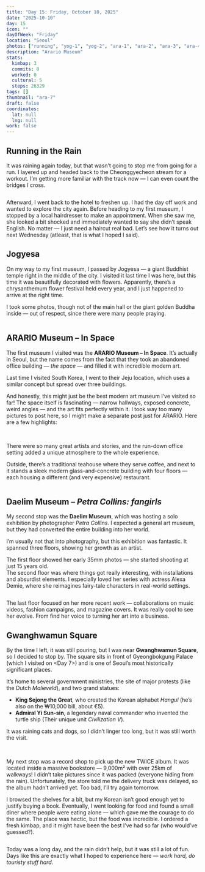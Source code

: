 ```yaml
---
title: "Day 15: Friday, October 10, 2025"
date: "2025-10-10"
day: 15
icon: ""
dayOfWeek: "Friday"
location: "Seoul"
photos: ["running", "yog-1", "yog-2", "ara-1", "ara-2", "ara-3", "ara-4", "ara-6","ara-7", "dea-1", "dea-2", "sejeong", "general-yi", "dinner"]
description: "Arario Museum"
stats:
  kimbap: 3
  commits: 0
  worked: 0
  cultural: 5
  steps: 26329
tags: []
thumbnail: "ara-7"
draft: false
coordinates:
  lat: null
  lng: null
work: false
---
```

## Running in the Rain
It was raining again today, but that wasn’t going to stop me from going for a run. I layered up and headed back to the Cheonggyecheon stream for a workout. I’m getting more familiar with the track now — I can even count the bridges I cross.  

<Img running desc="The halfway point">  

Afterward, I went back to the hotel to freshen up. I had the day off work and wanted to explore the city again. Before heading to my first museum, I stopped by a local hairdresser to make an appointment. When she saw me, she looked a bit shocked and immediately wanted to say she didn’t speak English. No matter — I just need a haircut real bad. Let’s see how it turns out next Wednesday (atleast, that is what I hoped I said).  

## Jogyesa
On my way to my first museum, I passed by Jogyesa — a giant Buddhist temple right in the middle of the city. I visited it last time I was here, but this time it was beautifully decorated with flowers. Apparently, there’s a chrysanthemum flower festival held every year, and I just happened to arrive at the right time.  

I took some photos, though not of the main hall or the giant golden Buddha inside — out of respect, since there were many people praying.  

<Img yog-1 desc="A heart-shaped bridge covered with well wishes">  

## ARARIO Museum – In Space
The first museum I visited was the **ARARIO Museum – In Space**. It’s actually in Seoul, but the name comes from the fact that they took an abandoned office building — *the space* — and filled it with incredible modern art.  

Last time I visited South Korea, I went to their Jeju location, which uses a similar concept but spread over three buildings.  

And honestly, this might just be the best modern art museum I’ve visited so far! The space itself is fascinating — narrow hallways, exposed concrete, weird angles — and the art fits perfectly within it. I took way too many pictures to post here, so I might make a separate post just for ARARIO. Here are a few highlights:  

<Img ara-1 desc="A life-size bronze cast of a Lamborghini, painted bright orange">  
<Img ara-2 desc="Of course, more Nam June Paik art!">  
<Img ara-4 desc="A narrow staircase connecting all the floors"> 
<Img ara-7 desc="Two taxidermy deer with crystal balls">  

There were so many great artists and stories, and the run-down office setting added a unique atmosphere to the whole experience.  

Outside, there’s a traditional teahouse where they serve coffee, and next to it stands a sleek modern glass-and-concrete building with four floors — each housing a different (and very expensive) restaurant.  

<Img ara-6 desc="For if you really want to impress you new comporate partners">   

## Daelim Museum – *Petra Collins: fangirls*
My second stop was the **Daelim Museum**, which was hosting a solo exhibition by photographer *Petra Collins*. I expected a general art museum, but they had converted the entire building into her world.  

I’m usually not that into photography, but this exhibition was fantastic. It spanned three floors, showing her growth as an artist.  

The first floor showed her early 35mm photos — she started shooting at just 15 years old.  
The second floor was where things got really interesting, with installations and absurdist elements. I especially loved her series with actress Alexa Demie, where she reimagines fairy-tale characters in real-world settings.  

<Img dea-2 desc="Fairy Tales: Petra Collins and Alexa Demie">  

The last floor focused on her more recent work — collaborations on music videos, fashion campaigns, and magazine covers. It was really cool to see her evolve. From find her voice to turning her art into a business.  

## Gwanghwamun Square
By the time I left, it was still pouring, but I was near **Gwanghwamun Square**, so I decided to stop by. The square sits in front of Gyeongbokgung Palace (which I visited on <Day 7>) and is one of Seoul’s most historically significant places.  

It’s home to several government ministries, the site of major protests (like the Dutch *Malieveld*), and two grand statues:  
- **King Sejong the Great**, who created the Korean alphabet *Hangul* (he’s also on the ₩10,000 bill, about €5).  
- **Admiral Yi Sun-sin**, a legendary naval commander who invented the turtle ship (Their unique unit *Civilization V*).  

It was raining cats and dogs, so I didn’t linger too long, but it was still worth the visit.  

<Img sejeong desc="Statue of King Sejong – 세종대왕">  
<Img general-yi desc="Statue of Admiral Yi Sun-sin – 이순신">  

My next stop was a record shop to pick up the new TWICE album. It was located inside a massive bookstore — 9,000m² with over 25km of walkways! I didn’t take pictures since it was packed (everyone hiding from the rain). Unfortunately, the store told me the delivery truck was delayed, so the album hadn’t arrived yet. Too bad, I’ll try again tomorrow.  

I browsed the shelves for a bit, but my Korean isn’t good enough yet to justify buying a book. Eventually, I went looking for food and found a small diner where people were eating alone — which gave me the courage to do the same. The place was hectic, but the food was incredible. I ordered a fresh kimbap, and it might have been the best I’ve had so far (who would’ve guessed?).  

<Img dinner desc="Not bad for ~€8!">  

Today was a long day, and the rain didn’t help, but it was still a lot of fun. Days like this are exactly what I hoped to experience here — *work hard, do touristy stuff hard*.  

